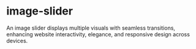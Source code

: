 # image-slider
An image slider displays multiple visuals with seamless transitions, enhancing website interactivity, elegance, and responsive design across devices.
